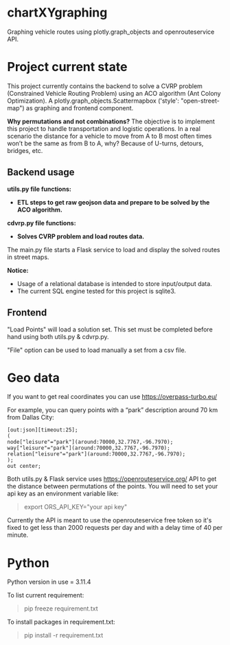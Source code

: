 #  chartXYgraphing
Graphing vehicle routes using plotly.graph_objects and openrouteservice API.


#  Project current state
This project currently contains the backend to solve a CVRP problem (Constrained Vehicle Routing Problem) using an ACO algorithm (Ant Colony Optimization). A plotly.graph_objects.Scattermapbox ('style':  "open-street-map") as graphing and frontend component.


**Why permutations and not combinations?**
The objective is to implement this project to handle transportation and logistic operations. In a real scenario the distance for a vehicle to move from A to B most often times won’t be the same as from B to A, why? Because of U-turns, detours, bridges, etc.


##  Backend usage

**utils.py file functions:**
-  **ETL steps to get raw geojson data and prepare to be solved by the ACO algorithm.**

**cdvrp.py file functions:**
-  **Solves CVRP problem and load routes data.**  

The main.py file starts a Flask service to load and display the solved routes in street maps.

**Notice:**
- Usage of a relational database is intended to store input/output data.
- The current SQL engine tested for this project is sqlite3.


##  Frontend
"Load Points" will load a solution set. This set must be completed before hand using both utils.py & cdvrp.py.

"File" option can be used to load manually a set from a csv file.


#  Geo data
If you want to get real coordinates you can use https://overpass-turbo.eu/

For example, you can query points with a “park” description around 70 km from Dallas City:

```
[out:json][timeout:25];
(
node["leisure"="park"](around:70000,32.7767,-96.7970);
way["leisure"="park"](around:70000,32.7767,-96.7970);
relation["leisure"="park"](around:70000,32.7767,-96.7970);
);
out center;
```


Both utils.py & Flask service uses https://openrouteservice.org/ API to get the distance between permutations of the points. You will need to set your api key as an environment variable like:

>export ORS_API_KEY="your api key"

Currently the API is meant to use the openrouteservice free token so it's fixed to get less than 2000 requests per day and with a delay time of 40 per minute.


#  Python

Python version in use = 3.11.4

To list current requirement:
> pip freeze requirement.txt

To install packages in requirement.txt:
> pip install -r requirement.txt